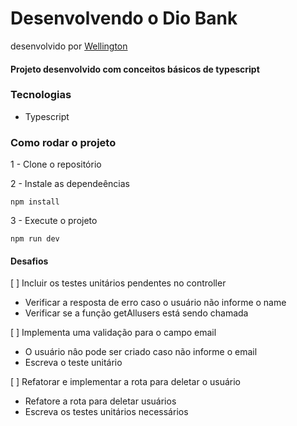# Desenvolvendo o Dio Bank

desenvolvido por [Wellington](https://github.com/kgton12)

#### Projeto desenvolvido com conceitos básicos de typescript

### Tecnologias

-   Typescript

### Como rodar o projeto

1 - Clone o repositório

2 - Instale as dependeências

    npm install

3 - Execute o projeto

    npm run dev

#### Desafios

[ ] Incluir os testes unitários pendentes no controller

-   Verificar a resposta de erro caso o usuário não informe o name
-   Verificar se a função getAllusers está sendo chamada

[ ] Implementa uma validação para o campo email

-   O usuário nâo pode ser criado caso não informe o email
-   Escreva o teste unitário

[ ] Refatorar e implementar a rota para deletar o usuário

-   Refatore a rota para deletar usuários
-   Escreva os testes unitários necessários
